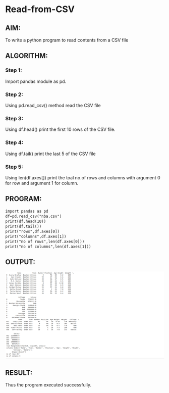 # Read-from-CSV

## AIM:


To write a python program to read contents from a CSV file

## ALGORITHM:

### Step 1:

Import pandas module as pd.

### Step 2:

Using pd.read_csv() method read the CSV file

### Step 3:

Using df.head() print the first 10 rows of the CSV file.

### Step 4:

Using df.tail() print the last 5 of the CSV file

### Step 5:

Using len(df.axes[]) print the toal no.of rows and columns with argument 0 for row and argument 1 for column.


## PROGRAM:
```
import pandas as pd
df=pd.read_csv("nba.csv")
print(df.head(10))
print(df.tail())
print("rows",df.axes[0])
print("columns",df.axes[1])
print("no of rows",len(df.axes[0]))
print("no of columns",len(df.axes[1]))

```

## OUTPUT:

![READ-FROM-CSV](read.png)

## RESULT:

Thus the program executed successfully.